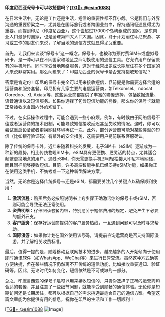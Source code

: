 **印度尼西亚保号卡可以收短信吗？[[TG💪+ @esim1088](https://t.me/s/esim1088)]**

在日常生活中，无论是工作还是生活，短信的重要性都不容小觑。它是我们与外界沟通的重要桥梁之一，尤其是在国际旅行或者跨国业务中，保持通讯畅通显得尤为重要。而提到印尼（印度尼西亚），这个由超过17000个岛屿组成的国家，是东南亚人口最多的国家，也是全球第四大人口大国。因此，对于计划前往印尼旅游、学习或工作的朋友们来说，了解当地的通信方式就显得尤为重要。

首先，让我们来谈谈“保号卡”这一概念。保号卡，也被称为预付费SIM卡或虚拟号码卡，是一种可以在不同国家和地区之间切换使用的通信工具。它允许用户保留原有的手机号码，同时享受当地网络服务，这对于经常出差或长期居住在多个国家的人来说非常实用。那么问题来了：印度尼西亚的保号卡是否支持接收短信呢？

答案是肯定的！印尼的保号卡完全可以用来接收短信，但前提是你需要选择合适的运营商和服务套餐。印尼拥有几家主要的电信运营商，如Telkomsel、Indosat Ooredoo、XL Axiata等，这些运营商都提供了丰富的套餐选择，包括数据流量、语音通话以及短信服务。如果你选择了包含短信功能的套餐，那么你的保号卡就能正常接收来自国内外的短信了。

不过，在实际操作过程中，可能会遇到一些小麻烦。例如，有时候由于网络信号不佳或者运营商的技术限制，可能导致短信接收延迟甚至失败的情况。这时，你可以尝试重启设备或者更换网络环境再试一次。此外，部分运营商可能对某些类型的短信（比如银行验证码）有额外的安全措施，这需要用户提前联系客服确认。

除了传统的保号卡外，近年来随着科技的发展，电子SIM卡（eSIM）逐渐成为一种新的趋势。相比传统物理SIM卡，eSIM具有更便携、更灵活的特点，尤其适合频繁更换地点的用户。通过eSIM，你无需更换手机即可轻松接入印尼本地网络，而且同样能够接收短信。目前，许多高端智能手机已经支持eSIM功能，如果你正在使用这类手机，不妨考虑一下这种新型解决方案。

当然，无论你是选择传统保号卡还是eSIM，都需要关注几个关键点以确保顺利使用：

1. **激活流程**：购买后务必按照说明书上的步骤正确激活你的保号卡或eSIM，否则可能会导致无法正常使用。
2. **资费明细**：仔细阅读套餐内容，特别是关于短信费用的规定，避免产生不必要的额外开支。
3. **客户服务**：保存好运营商提供的客户服务热线，一旦遇到问题可以及时寻求帮助。
4. **国际漫游**：如果你计划在国外使用该号码，请提前咨询运营商是否支持国际漫游，并了解相关收费标准。

最后，值得一提的是，随着移动互联网技术的进步，越来越多的人开始倾向于使用即时通讯软件（如WhatsApp、WeChat等）来进行日常交流。虽然这种方式确实方便快捷，但在某些情况下仍然离不开传统的短信功能，比如接收重要通知、验证码等。因此，无论时代如何变化，短信依然是不可或缺的一部分。

总之，印度尼西亚的保号卡是可以用来接收短信的，只要你选择了正确的运营商和合适的套餐，并且注意了一些细节问题，就能享受到顺畅的通信体验。无论你是短期访问还是长期居住，都可以根据自己的需求挑选最适合自己的通信方案。希望这篇文章能为你提供有用的信息，祝你在印尼的生活和工作一切顺利！

[[TG💪+ @esim1088](https://t.me/s/esim1088) ![Image](https://i.postimg.cc/4NQfJmqS/Snipaste-2025-05-13-00-14-12.png)]